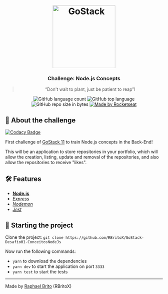<h1 align="center">
    <img alt="GoStack" src="https://rocketseat-cdn.s3-sa-east-1.amazonaws.com/bootcamp-header.png" width="200px" />
</h1>

<h3 align="center">
  Challenge: Node.js Concepts
</h3>

<blockquote align="center">“Don't wait to plant, just be patient to reap”!</blockquote>

<p align="center">
  <img alt="GitHub language count" src="https://img.shields.io/github/languages/count/rbritox/GoStack-Desafio01-ConceitosNodeJs">

  <img alt="GitHub top language" src="https://img.shields.io/github/languages/top/rbritox/GoStack-Desafio01-ConceitosNodeJs">
  
  <img alt="GitHub repo size in bytes" src="https://img.shields.io/github/repo-size/rbritox/GoStack-Desafio01-ConceitosNodeJs">

  <a href="https://rocketseat.com.br">
    <img alt="Made by Rocketseat" src="https://img.shields.io/github/license/rbritox/GoStack-Desafio01-ConceitosNodeJs">
  </a>
</p>

## :rocket: About the challenge

[![Codacy Badge](https://api.codacy.com/project/badge/Grade/2726fabb35804715b375cfcdd5fa2fea)](https://app.codacy.com/manual/RBritoX/GoStack-Challenge01-NodeJsConcepts?utm_source=github.com&utm_medium=referral&utm_content=RBritoX/GoStack-Challenge01-NodeJsConcepts&utm_campaign=Badge_Grade_Dashboard)

First challenge of [GoStack 11](https://rocketseat.com.br/gostack) to train Node.js concepts in the Back-End!

This will be an application to store repositories in your portfolio, which will allow the creation, listing, update and removal of the repositories, and also allow the repositories to receive "likes".

## :hammer_and_wrench: Features

- **[Node.js](https://nodejs.org/en/)**
- *[Express](https://expressjs.com/pt-br/)*
- *[Nodemon](https://nodemon.io/)*
- *[Jest](https://jestjs.io/)*

## :checkered_flag: Starting the project

Clone the project: `git clone https://github.com/RBritoX/GoStack-Desafio01-ConceitosNodeJs`

Now run the following commands:

- `yarn` to download the dependencies
- `yarn dev` to start the application on port `3333`
- `yarn test` to start the tests

---

Made by [Raphael Brito](https://www.linkedin.com/in/raphaellbrito/) (RBritoX)
